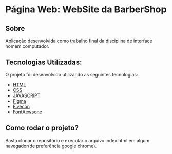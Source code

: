 # Página Web: WebSite da BarberShop

## Sobre
Aplicação desenvolvida como trabalho final da disciplina de interface homem computador.

## Tecnologias Utilizadas:
O projeto foi desenvolvido utilizando as seguintes tecnologias:

- [HTML](https://html.spec.whatwg.org/multipage/)
- [CSS](https://www.w3.org/Style/CSS/Overview.en.html)
- [JAVASCRIPT](https://www.javascript.com)
- [Figma](https://www.figma.com)
- [Fivecon](https://favicon.io)
- [FontAewsone](https://fontawesome.com/start)

## Como rodar o projeto?
Basta clonar o repositório e executar o arquivo index.html em algum navegador(de preferência google chrome).